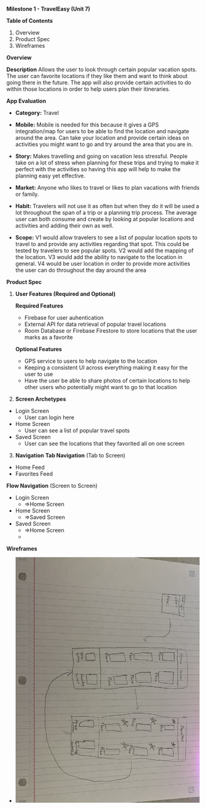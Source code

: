 **Milestone 1 - TravelEasy (Unit 7)**

**Table of Contents**
1. Overview
2. Product Spec
3. Wireframes

**Overview**

**Description**
Allows the user to look through certain popular vacation spots. The user can favorite locations if they like them and want to think about going there in the future. The app will also provide certain activities to do within those locations in order to help users plan their itineraries.

**App Evaluation**

- **Category:** Travel

- **Mobile:** Mobile is needed for this because it gives a GPS integration/map for users to be able to find the location and navigate around the area. Can take your location and provide certain ideas on activities you might want to go and try around the area that you are in.

- **Story:** Makes travelling and going on vacation less stressful. People take on a lot of stress when planning for these trips and trying to make it perfect with the activities so having this app will help to make the planning easy yet effective.

- **Market:** Anyone who likes to travel or likes to plan vacations with friends or family.

- **Habit:** Travelers will not use it as often but when they do it will be used a lot throughout the span of a trip or a planning trip process. The average user can both consume and create by looking at popular locations and activities and adding their own as well.

- **Scope:** V1 would allow travelers to see a list of popular location spots to travel to and provide any activities regarding that spot. This could be tested by travelers to see popular spots. V2 would add the mapping of the location. V3 would add the ability to navigate to the location in general. V4 would be user location in order to provide more activities the user can do throughout the day around the area

**Product Spec**

1. **User Features (Required and Optional)**

    **Required Features**

     - Firebase for user auhentication 
     - External API for data retrieval of popular travel locations
     - Room Database or Firebase Firestore to store locations that the user marks as a favorite

    **Optional Features**

     - GPS service to users to help navigate to the location
     - Keeping a consistent UI across everything making it easy for the user to use
     - Have the user be able to share photos of certain locations to help other users who potentially might want to go to that location
2. **Screen Archetypes**
 - Login Screen
     - User can login here
 - Home Screen
     - User can see a list of popular travel spots
 - Saved Screen
     - User can see the locations that they favorited all on one screen
     
3. **Navigation**
**Tab Navigation** (Tab to Screen)

- Home Feed
- Favorites Feed
    
**Flow Navigation** (Screen to Screen)

 - Login Screen
     - =>Home Screen
 - Home Screen
     - =>Saved Screen
 - Saved Screen
     - =>Home Screen
     - 
**Wireframes**

- <img src='IMG_1035.jpg'>